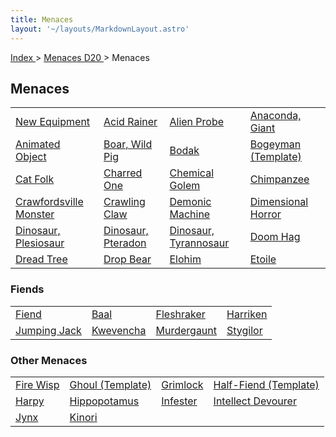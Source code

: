```yaml
---
title: Menaces
layout: '~/layouts/MarkdownLayout.astro'
---
```


[ Index ](/) > [ Menaces D20 ](/menaces.d20) > Menaces

## Menaces

|  |  |  |  |
|--------------------------------------|--------------------------------------|--------------------------------------|--------------------------------------|
| [New Equipment](/menaces.d20/menaces/new.equipment) | [Acid Rainer](/menaces.d20/menaces/acid.rainer) | [Alien Probe](/menaces.d20/menaces/alien.probe) | [Anaconda, Giant](/menaces.d20/menaces/anaconda.giant) |
| [Animated Object](/menaces.d20/menaces/animated.object) | [Boar, Wild Pig](/menaces.d20/menaces/boar.wild.pig) | [Bodak](/menaces.d20/menaces/bodak) | [Bogeyman (Template)](/menaces.d20/menaces/bogeyman.template) |
| [Cat Folk](/menaces.d20/menaces/cat.folk) | [Charred One](/menaces.d20/menaces/charred.one) | [Chemical Golem](/menaces.d20/menaces/chemical.golem) | [Chimpanzee](/menaces.d20/menaces/chimpanzee) |
| [Crawfordsville Monster](/menaces.d20/menaces/crawfordsville.monster) | [Crawling Claw](/menaces.d20/menaces/crawling.claw) | [Demonic Machine](/menaces.d20/menaces/demonic.machine) | [Dimensional Horror](/menaces.d20/menaces/dimensional.horror) |
| [Dinosaur, Plesiosaur](/menaces.d20/menaces/dinosaur.plesiosaur) | [Dinosaur, Pteradon](/menaces.d20/menaces/dinosaur.pteradon) | [Dinosaur, Tyrannosaur](/menaces.d20/menaces/dinosaur.tyrannosaur) | [Doom Hag](/menaces.d20/menaces/doom.hag) |
| [Dread Tree](/menaces.d20/menaces/dread.tree) | [Drop Bear](/menaces.d20/menaces/drop.bear) | [Elohim](/menaces.d20/menaces/elohim) | [Etoile](/menaces.d20/menaces/etoile) |

### Fiends

|  |  |  |  |
|--------------------------------------|--------------------------------------|--------------------------------------|--------------------------------------|
| [ Fiend ](/menaces.d20/menaces/fiend) | [Baal](/menaces.d20/menaces/fiend/baal)| [Fleshraker](/menaces.d20/menaces/fiend/fleshraker)  | [Harriken](/menaces.d20/menaces/fiend/harriken) |
| [Jumping Jack](/menaces.d20/menaces/fiend/jumping.jack) | [Kwevencha](/menaces.d20/menaces/fiend/kwevencha) | [Murdergaunt](/menaces.d20/menaces/fiend/murdergaunt) | [Stygilor](/menaces.d20/menaces/fiend/stygilor) |

### Other Menaces

|  |  |  |  |
|--------------------------------------|--------------------------------------|--------------------------------------|--------------------------------------|
| [Fire Wisp](/menaces.d20/menaces/fire.wisp) | [Ghoul (Template)](/menaces.d20/menaces/ghoul.template) | [Grimlock](/menaces.d20/menaces/grimlock) | [Half-Fiend (Template)](/menaces.d20/menaces/half.fiend.template) |
| [Harpy](/menaces.d20/menaces/harpy) | [Hippopotamus](/menaces.d20/menaces/hippopotamus) | [Infester](/menaces.d20/menaces/infester) | [Intellect Devourer](/menaces.d20/menaces/intellect.devourer) |
| [Jynx](/menaces.d20/menaces/jynx) | [Kinori](/menaces.d20/menaces/kinori) |  |  |


